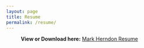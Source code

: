 ```yaml
---
layout: page
title: Resume
permalink: /resume/
---
```



<div style="margin-left: 40px;">

  <p><strong>View or Download here:</strong> 
    <a href="/files/rmherndon_resume_1.pdf" target="_blank">Mark Herndon Resume</a>
  </p> 

</div>
